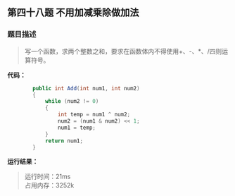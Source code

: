 ## 第四十八题 不用加减乘除做加法

### 题目描述

> 写一个函数，求两个整数之和，要求在函数体内不得使用+、-、*、/四则运算符号。

**代码：** 

```C#
        public int Add(int num1, int num2)
        {
            while (num2 != 0)
            {
                int temp = num1 ^ num2;
                num2 = (num1 & num2) << 1;
                num1 = temp;
            }
            return num1;
        }
```

**运行结果：** 

> 运行时间：21ms   
占用内存：3252k